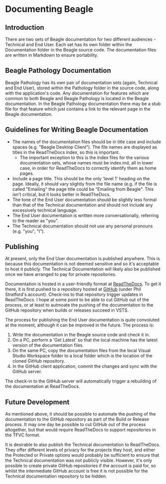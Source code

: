 # Documenting Beagle

## Introduction
There are two sets of Beagle documentation for two different audiences - Technical and End User. Each set has its own folder within the Documentation folder in the Beagle source code. The documentation files are written in Markdown to ensure portability.

## Beagle Pathology Documentation
Beagle Pathology has its own pair of documentation sets (again, Technical and End User), stored within the Pathology folder in the source code, along with the application's code. Any documentation for features which are common to both Beagle and Beagle Pathology is located in the Beagle documentation. In the Beagle Pathology documentation there may be a stub file for that feature which just contains a link to the relevant page in the Beagle documentation.

## Guidelines for Writing Beagle Documentation
* The names of the documentation files should be in title case and include spaces (e.g. "Beagle Desktop Client"). The file names are displayed as titles in the ReadTheDocs index, so this is important.
    * The important exception to this is the Index files for the various documentation sets, whose names must be index.md, all in lower case, in order for ReadTheDocs to correctly identify them as home pages.
* Include a page title. This should be the only 'level 1' heading on the page. Ideally, it should vary slightly from the file name (e.g. if the file is called "Emailing" the page title could be "Emailing from Beagle".  This isn't critical, but it looks better in ReadTheDocs.
* The tone of the End User documentation should be slightly less formal than that of the Technical documentation and should not include any excessively technical language.
* The End User documentation is written more conversationally, referring to the reader as "you".
* The Technical documentation should not use any personal pronouns (e.g. "you", "I").

## Publishing
At present, only the End User documentation is published anywhere. This is because this documentation is not deemed sensitive and so it's acceptable to host it publicly. The Technical Documentation will likely also be published once we have arranged to pay for private repositories.

Documentation is hosted in a user-friendly format at [ReadTheDocs](http://readthedocs.org). To get it there, it is first pushed to a repository hosted at [GitHub](http://github.com) (under Phil Stratford's account). Check-ins to that repository trigger updates in ReadTheDocs. I hope at some point to be able to cut GitHub out of the process, or at least to autmoate the pushing of the documentation to the GitHub repository when builds or releases succeed in VSTS.

The process for publishing the End User documentation is quite convoluted at the moment, although it can be improved in the future. The process is:
1. Write the documentation in the Beagle source code and check it in.
2. On a PC, perform a 'Get Latest' so that the local machine has the latest version of the documentation files.
2. On the same PC, copy the documentation files from the local Visual Studio Workspace folder to a local folder which is the location of the cloned GitHub repository.
3. In the GitHub client application, commit the changes and sync with the GitHub server.

The check-in to the GitHub server will automatically trigger a rebuilding of the documentation at ReadTheDocs.

## Future Development
As mentioned above, it should be possible to automate the pushing of the documentation to the GitHub repository as part of the Build or Release process. It may one day be possible to cut GitHub out of the process altogether, but that would require ReadTheDocs to support repositories in the TFVC format.

It is desirable to also publish the Technical documentation to ReadTheDocs. They offer different levels of privacy for the projects they host, and either the Protected or Private options would probably be sufficient to ensure that the Technical documentation was not publicly visible. However, it's only possible to create private GitHub repositories if the account is paid for, so whilst the intermediate GitHub account is free it is not possible for the Technical documentation repository to be hidden.